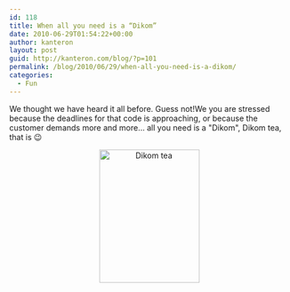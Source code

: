 ```yaml
---
id: 118
title: When all you need is a “Dikom”
date: 2010-06-29T01:54:22+00:00
author: kanteron
layout: post
guid: http://kanteron.com/blog/?p=101
permalink: /blog/2010/06/29/when-all-you-need-is-a-dikom/
categories:
  - Fun
---
```

We thought we have heard it all before. Guess not!We you are stressed because the deadlines for that code is approaching, or because the customer demands more and more... all you need is a "Dikom", Dikom tea, that is 😉

<p style="text-align: center">
  <img src="http://farm5.static.flickr.com/4081/4744389936_e3c30457ce_m.jpg" alt="Dikom tea" width="180" height="240" />
</p>